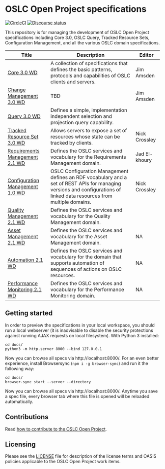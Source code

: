 # OSLC Open Project specifications

[![CircleCI](https://circleci.com/gh/oslc-op/oslc-specs.svg?style=svg)](https://circleci.com/gh/oslc-op/oslc-specs)
[![Discourse status](https://img.shields.io/discourse/https/meta.discourse.org/status.svg)](https://forum.open-services.net/c/oslc-op)

This repository is for managing the development of OSLC Open Project
specifications including Core 3.0, OSLC Query, Tracked Resource Sets,
Configuration Management, and all the various OSLC domain specifications.

| Title | Description |Editor|
|-------|-------------|------|
| [Core 3.0 WD](https://oslc-op.github.io/oslc-specs/specs/core/oslc-core.html) | A collection of specifications that defines the basic patterns, protocols and capabilities of OSLC clients and servers. | Jim Amsden |
| [Change Management 3.0 WD](https://oslc-op.github.io/oslc-specs/specs/cm/change-mgt-spec.html) | TBD | Jim Amsden |
| [Query 3.0 WD](https://oslc-op.github.io/oslc-specs/specs/query/oslc-query.html) | Defines a simple, implementation independent selection and projection query capability. ||
| [Tracked Resource Set 3.0 WD](https://oslc-op.github.io/oslc-specs/specs/trs/tracked-resource-set.html) | Allows servers to expose a set of resources whose state can be tracked by clients. | Nick Crossley|
| [Requirements Management 2.1 WD](https://oslc-op.github.io/oslc-specs/specs/rm/requirements-management-spec.html) | Defines the OSLC services and vocabulary for the Requirements Management domain. | Jad El-khoury|
| [Configuration Management 1.0 WD](https://oslc-op.github.io/oslc-specs/specs/config/oslc-config-mgt.html) | OSLC Configuration Management defines an RDF vocabulary and a set of REST APIs for managing versions and configurations of linked data resources from multiple domains. |Nick Crossley|
| [Quality Management 2.1 WD](https://oslc-op.github.io/oslc-specs/specs/qm/quality-management-spec.html) | Defines the OSLC services and vocabulary for the Quality Management domain. ||
| [Asset Management 2.1 WD](https://oslc-op.github.io/oslc-specs/specs/asset/asset-management-spec.html) | Defines the OSLC services and vocabulary for the Asset Management domain. |NA|
| [Automation 2.1 WD](https://oslc-op.github.io/oslc-specs/specs/auto/automation-spec.html) | Defines the OSLC services and vocabulary for the domain that supports automation of sequences of actions on OSLC resources. |NA|
| [Performance Monitoring 2.1 WD](https://oslc-op.github.io/oslc-specs/specs/perfmon/performance-monitoring-spec.html) | Defines the OSLC services and vocabulary for the Performance Monitoring domain. |NA|

## Getting started

In order to preview the specifications in your local workspace, you should run a local webserver
(it is inadvisable to disable the security protections against running AJAX requests on local filesystem).
With Python 3 installed:

    cd docs/
    python3 -m http.server 8000 --bind 127.0.0.1

Now you can browse all specs via http://localhost:8000/. For an even better experience, install Browsersync (`npm i -g browser-sync`) and run it the following way:

    cd docs/
    browser-sync start --server --directory

Now you can browse all specs via http://localhost:8000/. Anytime you save a spec file, every browser tab where this file is opened will be reloaded automatically.

## Contributions

Read [how to contribute to the OSLC Open Project](https://github.com/oslc-op/oslc-admin/blob/master/CONTRIBUTING.md).

## Licensing

Please see the
[LICENSE](https://github.com/oslc-op/oslc-admin/blob/master/LICENSE.md)
file for description of the license terms and OASIS policies applicable
to the OSLC Open Project work items.

